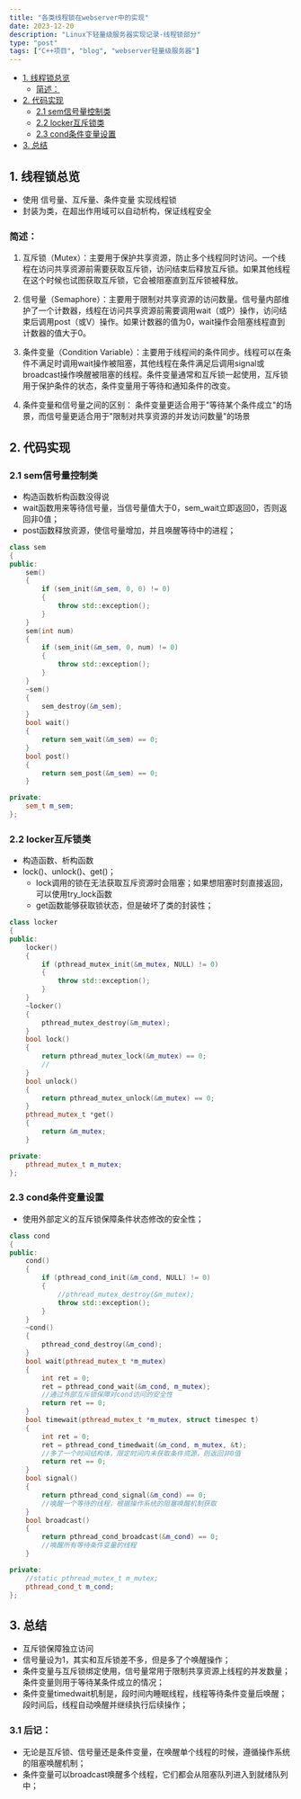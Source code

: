 ```yaml
---
title: "各类线程锁在webserver中的实现"
date: 2023-12-20
description: "Linux下轻量级服务器实现记录-线程锁部分"
type: "post"
tags: ["C++项目", "blog", "webserver轻量级服务器"]
---
```


<!-- START doctoc generated TOC please keep comment here to allow auto update -->
<!-- DON'T EDIT THIS SECTION, INSTEAD RE-RUN doctoc TO UPDATE -->
<!-- **Table of Contents**  *generated with [DocToc](https://github.com/thlorenz/doctoc)* -->

- [1. 线程锁总览](#1-%E7%BA%BF%E7%A8%8B%E9%94%81%E6%80%BB%E8%A7%88)
  - [简述：](#%E7%AE%80%E8%BF%B0)
- [2. 代码实现](#2-%E4%BB%A3%E7%A0%81%E5%AE%9E%E7%8E%B0)
  - [2.1 sem信号量控制类](#21-sem%E4%BF%A1%E5%8F%B7%E9%87%8F%E6%8E%A7%E5%88%B6%E7%B1%BB)
  - [2.2 locker互斥锁类](#22-locker%E4%BA%92%E6%96%A5%E9%94%81%E7%B1%BB)
  - [2.3 cond条件变量设置](#23-cond%E6%9D%A1%E4%BB%B6%E5%8F%98%E9%87%8F%E8%AE%BE%E7%BD%AE)
- [3. 总结](#3-%E6%80%BB%E7%BB%93)

<!-- END doctoc generated TOC please keep comment here to allow auto update -->


## 1. 线程锁总览
- 使用 信号量、互斥量、条件变量 实现线程锁
- 封装为类，在超出作用域可以自动析构，保证线程安全

### 简述：
1. 互斥锁（Mutex）：主要用于保护共享资源，防止多个线程同时访问。一个线程在访问共享资源前需要获取互斥锁，访问结束后释放互斥锁。如果其他线程在这个时候也试图获取互斥锁，它会被阻塞直到互斥锁被释放。

2. 信号量（Semaphore）：主要用于限制对共享资源的访问数量。信号量内部维护了一个计数器，线程在访问共享资源前需要调用wait（或P）操作，访问结束后调用post（或V）操作。如果计数器的值为0，wait操作会阻塞线程直到计数器的值大于0。

3. 条件变量（Condition Variable）：主要用于线程间的条件同步。线程可以在条件不满足时调用wait操作被阻塞，其他线程在条件满足后调用signal或broadcast操作唤醒被阻塞的线程。条件变量通常和互斥锁一起使用，互斥锁用于保护条件的状态，条件变量用于等待和通知条件的改变。

4. 条件变量和信号量之间的区别：
条件变量更适合用于"等待某个条件成立"的场景，而信号量更适合用于"限制对共享资源的并发访问数量"的场景

## 2. 代码实现

### 2.1 sem信号量控制类
- 构造函数析构函数没得说
- wait函数用来等待信号量，当信号量值大于0，sem_wait立即返回0，否则返回非0值；
- post函数释放资源，使信号量增加，并且唤醒等待中的进程；
```c++
class sem
{
public:
    sem()
    {
        if (sem_init(&m_sem, 0, 0) != 0)
        {
            throw std::exception();
        }
    }
    sem(int num)
    {
        if (sem_init(&m_sem, 0, num) != 0)
        {
            throw std::exception();
        }
    }
    ~sem()
    {
        sem_destroy(&m_sem);
    }
    bool wait()
    {
        return sem_wait(&m_sem) == 0;
    }
    bool post()
    {
        return sem_post(&m_sem) == 0;
    }

private:
    sem_t m_sem;
};
```

### 2.2 locker互斥锁类
- 构造函数、析构函数
- lock()、unlock()、get()；
    - lock调用的锁在无法获取互斥资源时会阻塞；如果想阻塞时刻直接返回，可以使用try_lock函数
    - get函数能够获取锁状态，但是破坏了类的封装性；
```c++
class locker
{
public:
    locker()
    {
        if (pthread_mutex_init(&m_mutex, NULL) != 0)
        {
            throw std::exception();
        }
    }
    ~locker()
    {
        pthread_mutex_destroy(&m_mutex);
    }
    bool lock()
    {
        return pthread_mutex_lock(&m_mutex) == 0;
        //
    }
    bool unlock()
    {
        return pthread_mutex_unlock(&m_mutex) == 0;
    }
    pthread_mutex_t *get()
    {
        return &m_mutex;
    }

private:
    pthread_mutex_t m_mutex;
};
```

### 2.3 cond条件变量设置
- 使用外部定义的互斥锁保障条件状态修改的安全性；
```c++
class cond
{
public:
    cond()
    {
        if (pthread_cond_init(&m_cond, NULL) != 0)
        {
            //pthread_mutex_destroy(&m_mutex);
            throw std::exception();
        }
    }
    ~cond()
    {
        pthread_cond_destroy(&m_cond);
    }
    bool wait(pthread_mutex_t *m_mutex)
    {
        int ret = 0;
        ret = pthread_cond_wait(&m_cond, m_mutex);
        //通过外部互斥锁保障对cond访问的安全性
        return ret == 0;
    }
    bool timewait(pthread_mutex_t *m_mutex, struct timespec t)
    {
        int ret = 0;
        ret = pthread_cond_timedwait(&m_cond, m_mutex, &t);
        //多了一个时间结构体，限定时间内未获取条件资源，则返回非0值
        return ret == 0;
    }
    bool signal()
    {
        return pthread_cond_signal(&m_cond) == 0;
        //唤醒一个等待的线程，根据操作系统的阻塞唤醒机制获取
    }
    bool broadcast()
    {
        return pthread_cond_broadcast(&m_cond) == 0;
        //唤醒所有等待条件变量的线程
    }

private:
    //static pthread_mutex_t m_mutex;
    pthread_cond_t m_cond;
};
```

## 3. 总结
- 互斥锁保障独立访问
- 信号量设为1，其实和互斥锁差不多，但是多了个唤醒操作；
- 条件变量与互斥锁绑定使用，信号量常用于限制共享资源上线程的并发数量；条件变量则用于等待某条件成立的情况；
- 条件变量timedwait机制是，段时间内睡眠线程，线程等待条件变量后唤醒；段时间后，线程自动唤醒并继续执行后续操作；

### 3.1 后记：
- 无论是互斥锁、信号量还是条件变量，在唤醒单个线程的时候，遵循操作系统的阻塞唤醒机制；
- 条件变量可以broadcast唤醒多个线程，它们都会从阻塞队列进入到就绪队列中；